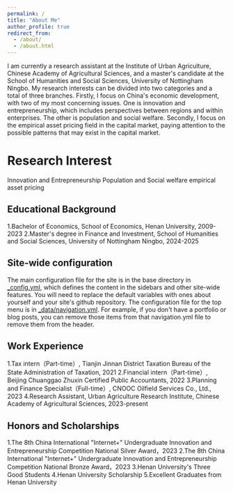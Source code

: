 ```yaml
---
permalink: /
title: "About Me"
author_profile: true
redirect_from: 
  - /about/
  - /about.html
---
```


I am currently a research assistant at the Institute of Urban Agriculture, Chinese Academy of Agricultural Sciences, and a master's candidate at the School of Humanities and Social Sciences, University of Nottingham Ningbo.
My research interests can be divided into two categories and a total of three branches. Firstly, I focus on China's economic development, with two of my most concerning issues. One is innovation and entrepreneurship, which includes perspectives between regions and within enterprises. The other is population and social welfare. Secondly, I focus on the empirical asset pricing field in the capital market, paying attention to the possible patterns that may exist in the capital market.

Research Interest
======
Innovation and Entrepreneurship
Population and Social welfare
empirical asset pricing


Educational Background
------
1.Bachelor of Economics, School of Economics, Henan University, 2009-2023
2.Master's degree in Finance and Investment, School of Humanities and Social Sciences, University of Nottingham Ningbo, 2024-2025


Site-wide configuration
------
The main configuration file for the site is in the base directory in [_config.yml](https://github.com/academicpages/academicpages.github.io/blob/master/_config.yml), which defines the content in the sidebars and other site-wide features. You will need to replace the default variables with ones about yourself and your site's github repository. The configuration file for the top menu is in [_data/navigation.yml](https://github.com/academicpages/academicpages.github.io/blob/master/_data/navigation.yml). For example, if you don't have a portfolio or blog posts, you can remove those items from that navigation.yml file to remove them from the header. 


Work Experience
------
1.Tax intern（Part-time）, Tianjin Jinnan District Taxation Bureau of the State Administration of Taxation, 2021
2.Financial intern（Part-time）, Beijing Chuanggao Zhuxin Certified Public Accountants, 2022
3.Planning and Finance Specialist（Full-time）, CNOOC Oilfield Services Co., Ltd., 2023
4.Research Assistant, Urban Agriculture Research Institute, Chinese Academy of Agricultural Sciences, 2023-present


Honors and Scholarships
------
1.The 8th China International "Internet+" Undergraduate Innovation and Entrepreneurship Competition National Silver Award，2023
2.The 8th China International "Internet+" Undergraduate Innovation and Entrepreneurship Competition National Bronze Award，2023
3.Henan University's Three Good Students
4.Henan University Scholarship
5.Excellent Graduates from Henan University

